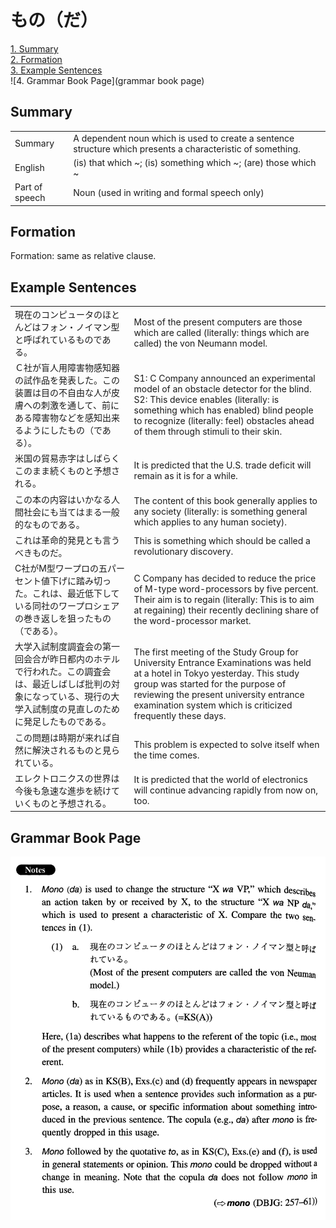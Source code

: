 # もの（だ）

[1. Summary](#summary)<br>
[2. Formation](#formation)<br>
[3. Example Sentences](#example-sentences)<br>
![4. Grammar Book Page](grammar book page)<br>


## Summary

<table><tr>   <td>Summary</td>   <td>A dependent noun which is used to create a sentence structure which presents a characteristic of something.</td></tr><tr>   <td>English</td>   <td>(is) that which ~; (is) something which ~; (are) those which ~</td></tr><tr>   <td>Part of speech</td>   <td>Noun (used in writing and formal speech only)</td></tr></table>

## Formation

<span>Formation: same as relative clause.</span>

## Example Sentences

<table><tr>   <td>現在のコンピュータのほとんどはフォン・ノイマン型と呼ばれているものである。</td>   <td>Most of the present computers are those which are called (literally: things which are called) the von Neumann model.</td></tr><tr>   <td>Ｃ社が盲人用障害物感知器の試作品を発表した。この装置は目の不自由な人が皮膚への刺激を通して、前にある障害物などを感知出来るようにしたもの（である）。</td>   <td>S1: C Company announced an experimental model of an obstacle detector for the blind. S2: This device enables (literally: is something which has enabled) blind people to recognize (literally: feel) obstacles ahead of them through stimuli to their skin.</td></tr><tr>   <td>米国の貿易赤字はしばらくこのまま続くものと予想される。</td>   <td>It is predicted that the U.S. trade deficit will remain as it is for a while.</td></tr><tr>   <td>この本の内容はいかなる人間社会にも当てはまる一般的なものである。</td>   <td>The content of this book generally applies to any society (literally: is something general which applies to any human society).</td></tr><tr>   <td>これは革命的発見とも言うべきものだ。</td>   <td>This is something which should be called a revolutionary discovery.</td></tr><tr>   <td>C社がM型ワープロの五パーセント値下げに踏み切った。これは、最近低下している同社のワープロシェアの巻き返しを狙ったもの（である）。</td>   <td>C Company has decided to reduce the price of M-type word-processors by five percent. Their aim is to regain (literally: This is to aim at regaining) their recently declining share of the word-processor market.</td></tr><tr>   <td>大学入試制度調査会の第一回会合が昨日都内のホテルで行われた。この調査会は、最近しばしば批判の対象になっている、現行の大学入試制度の見直しのために発足したものである。</td>   <td>The first meeting of the Study Group for University Entrance Examinations was held at a hotel in Tokyo yesterday. This study group was started for the purpose of reviewing the present university entrance examination system which is criticized frequently these days.</td></tr><tr>   <td>この問題は時期が来れば自然に解決されるものと見られている。</td>   <td>This problem is expected to solve itself when the time comes.</td></tr><tr>   <td>エレクトロニクスの世界は今後も急速な進歩を続けていくものと予想される。</td>   <td>It is predicted that the world of electronics will continue advancing rapidly from now on, too.</td></tr></table>

## Grammar Book Page

![](../img/Intermediateもの(だ).png)

